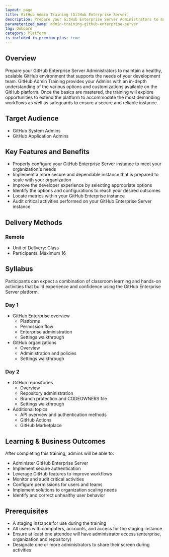 ```yaml
---
layout: page
title: GitHub Admin Training (GitHub Enterprise Server)
description: Prepare your GitHub Enterprise Server Administrators to maintain a healthy, scalable GitHub environment that supports the needs of your development team.
parameterized_name: admin-training-github-enterprise-server
tag: Onboard
category: Platform
is_included_in_premium_plus: true
---
```


## Overview

Prepare your GitHub Enterprise Server Administrators to maintain a healthy, scalable GitHub environment that supports the needs of your development team. GitHub Admin Training provides your Admins with an in-depth understanding of the various options and customizations available on the GitHub platform. Once the basics are mastered, the training will explore opportunities to extend the platform to accommodate the most demanding workflows as well as safeguards to ensure a secure and reliable instance.

## Target Audience

- GitHub System Admins
- GitHub Application Admins

## Key Features and Benefits

- Properly configure your GitHub Enterprise Server instance to meet your organization's needs
- Implement a more secure and dependable instance that is prepared to scale with your organization
- Improve the developer experience by selecting appropriate options
- Identify the options and configurations to reach your desired outcomes
- Locate metrics within your GitHub Enterprise instance
- Audit critical activities performed on your GitHub Enterprise Server instance

## Delivery Methods

### Remote

- Unit of Delivery: Class
- Participants: Maximum 16

## Syllabus

Participants can expect a combination of classroom learning and hands-on activities that build experience and confidence using the GitHub Enterprise Server platform.

### Day 1
- GitHub Enterprise overview
  - Platforms
  - Permission flow
  - Enterprise administration
  - Settings walkthrough
- GitHub organizations
  - Overview
  - Administration and policies
  - Settings walkthrough

### Day 2
- GitHub repositories
  - Overview
  - Repository administration
  - Branch protection and CODEOWNERS file
  - Settings walkthrough
- Additional topics
  - API overview and authentication methods
  - GitHub Actions
  - GitHub Marketplace

## Learning & Business Outcomes

After completing this training, admins will be able to:

- Administer GitHub Enterprise Server
- Implement secure authentication
- Leverage GitHub features to improve workflows
- Monitor and audit critical activities
- Configure permissions for users and teams
- Implement solutions to organization scaling needs
- Identify and correct unhealthy user behavior

## Prerequisites

- A staging instance for use during the training
- All users with computers, accounts, and access for the staging instance
- Ensure at least one attendee will have administrator access (enterprise, organization and repository)
- Designate one or more administrators to share their screen during activities

